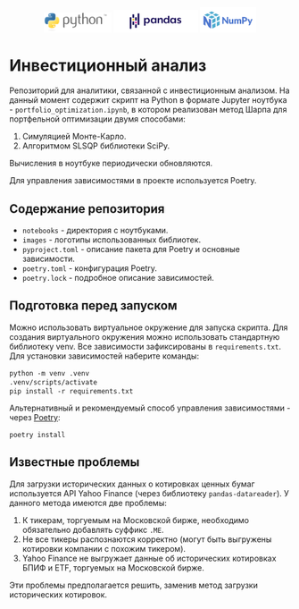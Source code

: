 <center><div class="row"><img src=".\images\python-logo-generic.svg" width="24%"> <img src=".\images\pandas.svg" width="30%"> <img src=".\images\numpylogo.svg" width="20%"></div></center>

# Инвестиционный анализ

Репозиторий для аналитики, связанной с инвестиционным анализом. На данный момент содержит скрипт на Python в формате Jupyter ноутбука - `portfolio_optimization.ipynb`, в котором реализован метод Шарпа для портфельной оптимизации двумя способами:

1. Симуляцией Монте-Карло.
2. Алгоритмом SLSQP библиотеки SciPy.

Вычисления в ноутбуке периодически обновляются.

Для управления зависимостями в проекте используется Poetry.

## Содержание репозитория

* `notebooks` - директория с ноутбуками.
* `images` - логотипы использованных библиотек.
* `pyproject.toml` - описание пакета для Poetry и основные зависимости.
* `poetry.toml` - конфигурация Poetry.
* `poetry.lock` - подробное описание зависимостей.

## Подготовка перед запуском

Можно использовать виртуальное окружение для запуска скрипта. Для создания виртуального окружения можно использовать стандартную библиотеку venv. Все зависимости зафиксированы в `requirements.txt`. Для установки зависимостей наберите команды:

    python -m venv .venv
    .venv/scripts/activate
    pip install -r requirements.txt
    
Альтернативный и рекомендуемый способ управления зависимостями - через [Poetry](https://python-poetry.org/):

    poetry install
    
## Известные проблемы

Для загрузки исторических данных о котировках ценных бумаг используется API Yahoo Finance (через библиотеку `pandas-datareader`). У данного метода имеются две проблемы:

1. К тикерам, торгуемым на Московской бирже, необходимо обязательно добавлять суффикс `.ME`.
2. Не все тикеры распознаются корректно (могут быть выгружены котировки компании с похожим тикером).
3. Yahoo Finance не выгружает данные об исторических котировках БПИФ и ETF, торгуемых на Московской бирже.

Эти проблемы предполагается решить, заменив метод загрузки исторических котировок.
